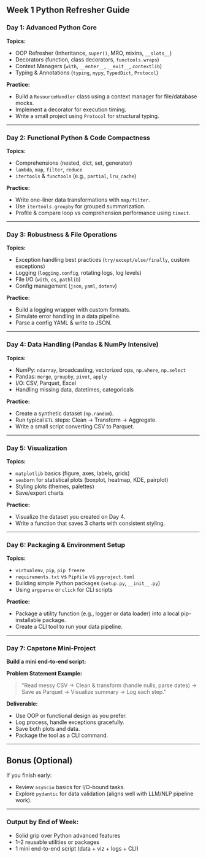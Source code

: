 ## **Week 1 Python Refresher Guide**

### **Day 1: Advanced Python Core**

**Topics:**

* OOP Refresher (Inheritance, `super()`, MRO, mixins, `__slots__`)
* Decorators (function, class decorators, `functools.wraps`)
* Context Managers (`with`, `__enter__`, `__exit__`, `contextlib`)
* Typing & Annotations (`typing`, `mypy`, `TypedDict`, `Protocol`)

**Practice:**

* Build a `ResourceHandler` class using a context manager for file/database mocks.
* Implement a decorator for execution timing.
* Write a small project using `Protocol` for structural typing.

---

### **Day 2: Functional Python & Code Compactness**

**Topics:**

* Comprehensions (nested, dict, set, generator)
* `lambda`, `map`, `filter`, `reduce`
* `itertools` & `functools` (e.g., `partial`, `lru_cache`)

**Practice:**

* Write one-liner data transformations with `map/filter`.
* Use `itertools.groupby` for grouped summarization.
* Profile & compare loop vs comprehension performance using `timeit`.

---

### **Day 3: Robustness & File Operations**

**Topics:**

* Exception handling best practices (`try/except/else/finally`, custom exceptions)
* Logging (`logging.config`, rotating logs, log levels)
* File I/O (`with`, `os`, `pathlib`)
* Config management (`json`, `yaml`, `dotenv`)

**Practice:**

* Build a logging wrapper with custom formats.
* Simulate error handling in a data pipeline.
* Parse a config YAML & write to JSON.

---

### **Day 4: Data Handling (Pandas & NumPy Intensive)**

**Topics:**

* NumPy: `ndarray`, broadcasting, vectorized ops, `np.where`, `np.select`
* Pandas: `merge`, `groupby`, `pivot`, `apply`
* I/O: CSV, Parquet, Excel
* Handling missing data, datetimes, categoricals

**Practice:**

* Create a synthetic dataset (`np.random`).
* Run typical `ETL` steps: Clean → Transform → Aggregate.
* Write a small script converting CSV to Parquet.

---

### **Day 5: Visualization**

**Topics:**

* `matplotlib` basics (figure, axes, labels, grids)
* `seaborn` for statistical plots (boxplot, heatmap, KDE, pairplot)
* Styling plots (themes, palettes)
* Save/export charts

**Practice:**

* Visualize the dataset you created on Day 4.
* Write a function that saves 3 charts with consistent styling.

---

### **Day 6: Packaging & Environment Setup**

**Topics:**

* `virtualenv`, `pip`, `pip freeze`
* `requirements.txt` vs `Pipfile` vs `pyproject.toml`
* Building simple Python packages (`setup.py`, `__init__.py`)
* Using `argparse` or `click` for CLI scripts

**Practice:**

* Package a utility function (e.g., logger or data loader) into a local pip-installable package.
* Create a CLI tool to run your data pipeline.

---

### **Day 7: Capstone Mini-Project**

**Build a mini end-to-end script:**

**Problem Statement Example:**

> "Read messy CSV → Clean & transform (handle nulls, parse dates) → Save as Parquet → Visualize summary → Log each step."

**Deliverable:**

* Use OOP or functional design as you prefer.
* Log process, handle exceptions gracefully.
* Save both plots and data.
* Package the tool as a CLI command.

---

## **Bonus (Optional)**

If you finish early:

* Review `asyncio` basics for I/O-bound tasks.
* Explore `pydantic` for data validation (aligns well with LLM/NLP pipeline work).

---

### **Output by End of Week:**

* Solid grip over Python advanced features
* 1–2 reusable utilities or packages
* 1 mini end-to-end script (data + viz + logs + CLI)